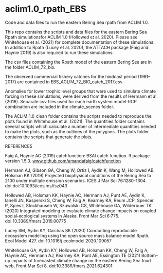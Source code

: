 # aclim1.0_rpath_EBS
Code and data files to run the eastern Bering Sea rpath from ACLIM 1.0.

This repo contains the scripts and data files for the eastern Bering Sea Rpath simulationsfor ACLIM 1.0 (Hollowed et al. 2020). Please see Whitehouse et al. (2021) for complete documentation of these simulations. In addition to Rpath (Lucey et al. 2020), the ATTACH package (Faig and Haynie 2019) is also required to run these simulations.

The csv files containing the Rpath model of the eastern Bering Sea are in the folder ACLIM_72_bio. 

The observed commercial fishery catches for the hindcast period (1991–2017) are contained in EBS_ACLIM_72_BIO_catch_2017.csv.

Anomalies for lower trophic level groups that were used to simulate climate forcing in these simulations, were derived from the results of Hermann et al. (2019). Separate csv files used for each earth system model-RCP combination are included in the climate_scenes folder.

The ACLIM_1.0_clean folder contains the scripts needed to reproduce the plots found in Whitehouse et al. (2021). The quantities folder contains several scripts which calculate a number of intermediate quantities needed to make the plots, such as the outlines of the polygons. The plots folder contains the scripts that generate the plots.


REFERENCES

Faig A, Haynie AC (2019) catchfunction: BSAI catch function. R package version 1.5.3. www.github.com/amandafaig/catchfunction

Hermann AJ, Gibson GA, Cheng W, Ortiz I, Aydin K, Wang M, Hollowed AB, Holsman KK (2019) Projected biophysical conditions of the Bering Sea to 2100 under multiple emission scenarios. ICES J Mar Sci 76:1280-1304. doi:doi:10.1093/icesjms/fsz043

Hollowed AB, Holsman KK, Haynie AC, Hermann AJ, Punt AE, Aydin K, Ianelli JN, Kasperski S, Cheng W, Faig A, Kearney KA, Reum JCP, Spencer P, Spies I, Stockhausen W, Szuwalski CS, Whitehouse GA, Wilderbuer TK (2020) Integrated modeling to evaluate climate change impacts on coupled social-ecological systems in Alaska. Front Mar Sci 6:775. doi:10.3389/fmars.2019.00775

Lucey SM, Aydin KY, Gaichas SK (2020) Conducting reproducible ecosystem modeling using the open source mass balance model Rpath. Ecol Model 427. doi:10.1016/j.ecolmodel.2020.109057

Whitehouse GA, Aydin KY, Hollowed AB, Holsman KK, Cheng W, Faig A, Haynie AC, Hermann AJ, Kearney KA, Punt AE, Essington TE (2021) Bottom–up impacts of forecasted climate change on the eastern Bering Sea food web. Front Mar Sci 8. doi:10.3389/fmars.2021.624301

